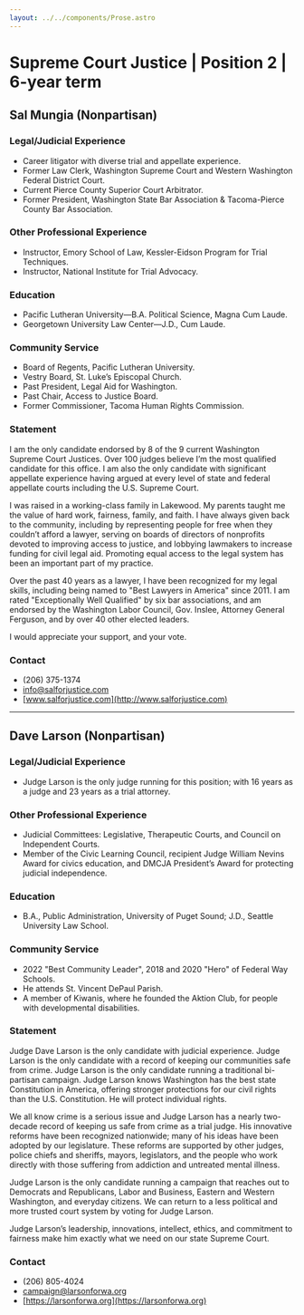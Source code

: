 ```yaml
---
layout: ../../components/Prose.astro
---
```


# Supreme Court Justice | Position 2 | 6-year term

## Sal Mungia (Nonpartisan)

### Legal/Judicial Experience
- Career litigator with diverse trial and appellate experience.
- Former Law Clerk, Washington Supreme Court and Western Washington Federal District Court.
- Current Pierce County Superior Court Arbitrator.
- Former President, Washington State Bar Association & Tacoma-Pierce County Bar Association.

### Other Professional Experience
- Instructor, Emory School of Law, Kessler-Eidson Program for Trial Techniques.
- Instructor, National Institute for Trial Advocacy.

### Education
- Pacific Lutheran University—B.A. Political Science, Magna Cum Laude.
- Georgetown University Law Center—J.D., Cum Laude.

### Community Service
- Board of Regents, Pacific Lutheran University.
- Vestry Board, St. Luke’s Episcopal Church.
- Past President, Legal Aid for Washington.
- Past Chair, Access to Justice Board.
- Former Commissioner, Tacoma Human Rights Commission.

### Statement
I am the only candidate endorsed by 8 of the 9 current Washington Supreme Court Justices. Over 100 judges believe I’m the most qualified candidate for this office. I am also the only candidate with significant appellate experience having argued at every level of state and federal appellate courts including the U.S. Supreme Court.

I was raised in a working-class family in Lakewood. My parents taught me the value of hard work, fairness, family, and faith. I have always given back to the community, including by representing people for free when they couldn’t afford a lawyer, serving on boards of directors of nonprofits devoted to improving access to justice, and lobbying lawmakers to increase funding for civil legal aid. Promoting equal access to the legal system has been an important part of my practice.

Over the past 40 years as a lawyer, I have been recognized for my legal skills, including being named to "Best Lawyers in America" since 2011. I am rated "Exceptionally Well Qualified" by six bar associations, and am endorsed by the Washington Labor Council, Gov. Inslee, Attorney General Ferguson, and by over 40 other elected leaders.

I would appreciate your support, and your vote.

### Contact
- (206) 375-1374
- info@salforjustice.com  
- [www.salforjustice.com](http://www.salforjustice.com)

---

## Dave Larson (Nonpartisan)

### Legal/Judicial Experience
- Judge Larson is the only judge running for this position; with 16 years as a judge and 23 years as a trial attorney.

### Other Professional Experience
- Judicial Committees: Legislative, Therapeutic Courts, and Council on Independent Courts.
- Member of the Civic Learning Council, recipient Judge William Nevins Award for civics education, and DMCJA President’s Award for protecting judicial independence.

### Education
- B.A., Public Administration, University of Puget Sound; J.D., Seattle University Law School.

### Community Service
- 2022 "Best Community Leader", 2018 and 2020 "Hero" of Federal Way Schools.
- He attends St. Vincent DePaul Parish.
- A member of Kiwanis, where he founded the Aktion Club, for people with developmental disabilities.

### Statement
Judge Dave Larson is the only candidate with judicial experience. Judge Larson is the only candidate with a record of keeping our communities safe from crime. Judge Larson is the only candidate running a traditional bi-partisan campaign. Judge Larson knows Washington has the best state Constitution in America, offering stronger protections for our civil rights than the U.S. Constitution. He will protect individual rights.

We all know crime is a serious issue and Judge Larson has a nearly two-decade record of keeping us safe from crime as a trial judge. His innovative reforms have been recognized nationwide; many of his ideas have been adopted by our legislature. These reforms are supported by other judges, police chiefs and sheriffs, mayors, legislators, and the people who work directly with those suffering from addiction and untreated mental illness.

Judge Larson is the only candidate running a campaign that reaches out to Democrats and Republicans, Labor and Business, Eastern and Western Washington, and everyday citizens. We can return to a less political and more trusted court system by voting for Judge Larson.

Judge Larson’s leadership, innovations, intellect, ethics, and commitment to fairness make him exactly what we need on our state Supreme Court.

### Contact
- (206) 805-4024
- campaign@larsonforwa.org  
- [https://larsonforwa.org](https://larsonforwa.org)

